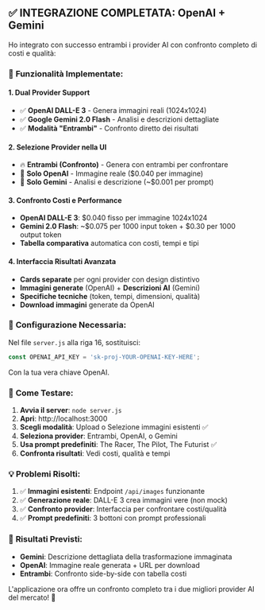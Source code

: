 ## ✅ **INTEGRAZIONE COMPLETATA: OpenAI + Gemini**

Ho integrato con successo entrambi i provider AI con confronto completo di costi e qualità:

### 🎯 **Funzionalità Implementate:**

#### **1. Dual Provider Support**
- ✅ **OpenAI DALL-E 3** - Genera immagini reali (1024x1024)
- ✅ **Google Gemini 2.0 Flash** - Analisi e descrizioni dettagliate
- ✅ **Modalità "Entrambi"** - Confronto diretto dei risultati

#### **2. Selezione Provider nella UI**
- 🔥 **Entrambi (Confronto)** - Genera con entrambi per confrontare
- 🎨 **Solo OpenAI** - Immagine reale ($0.040 per immagine)
- 🔮 **Solo Gemini** - Analisi e descrizione (~$0.001 per prompt)

#### **3. Confronto Costi e Performance**
- **OpenAI DALL-E 3**: $0.040 fisso per immagine 1024x1024
- **Gemini 2.0 Flash**: ~$0.075 per 1000 input token + $0.30 per 1000 output token
- **Tabella comparativa** automatica con costi, tempi e tipi

#### **4. Interfaccia Risultati Avanzata**
- **Cards separate** per ogni provider con design distintivo
- **Immagini generate** (OpenAI) + **Descrizioni AI** (Gemini)
- **Specifiche tecniche** (token, tempi, dimensioni, qualità)
- **Download immagini** generate da OpenAI

### 🔧 **Configurazione Necessaria:**

Nel file `server.js` alla riga 16, sostituisci:
```javascript
const OPENAI_API_KEY = 'sk-proj-YOUR-OPENAI-KEY-HERE';
```

Con la tua vera chiave OpenAI.

### 🚀 **Come Testare:**

1. **Avvia il server**: `node server.js`
2. **Apri**: http://localhost:3000
3. **Scegli modalità**: Upload o Selezione immagini esistenti ✅
4. **Seleziona provider**: Entrambi, OpenAI, o Gemini
5. **Usa prompt predefiniti**: The Racer, The Pilot, The Futurist ✅
6. **Confronta risultati**: Vedi costi, qualità e tempi

### 💡 **Problemi Risolti:**

1. ✅ **Immagini esistenti**: Endpoint `/api/images` funzionante
2. ✅ **Generazione reale**: DALL-E 3 crea immagini vere (non mock)
3. ✅ **Confronto provider**: Interfaccia per confrontare costi/qualità
4. ✅ **Prompt predefiniti**: 3 bottoni con prompt professionali

### 🎨 **Risultati Previsti:**

- **Gemini**: Descrizione dettagliata della trasformazione immaginata
- **OpenAI**: Immagine reale generata + URL per download
- **Entrambi**: Confronto side-by-side con tabella costi

L'applicazione ora offre un confronto completo tra i due migliori provider AI del mercato! 🎉
